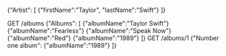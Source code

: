 {"Artist": [
  {"firstName":"Taylor", "lastName":"Swift"}
]}

GET /albums
{"Albums": [
  {"albumName":"Taylor Swift"}
  {"albumName":"Fearless"}
  {"albumName":"Speak Now"}
  {"albumName":"Red"}
  {"albumName":"1989"}
]}
GET /albums/1
{"Number one album":
  {"albumName":"1989"}
]}
